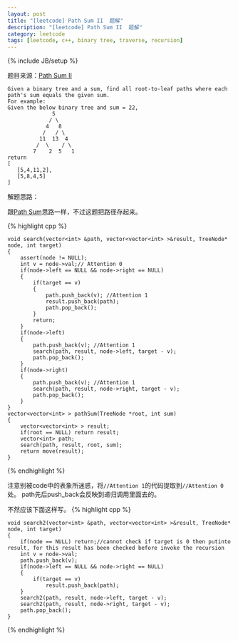 ```yaml
---
layout: post
title: "[leetcode] Path Sum II  题解"
description: "[leetcode] Path Sum II  题解"
category: leetcode 
tags: [leetcode, c++, binary tree, traverse, recursion]
---
```

{% include JB/setup %}


题目来源：[Path Sum II ](https://oj.leetcode.com/problems/path-sum-ii/)

>
	
	Given a binary tree and a sum, find all root-to-leaf paths where each path's sum equals the given sum.
	For example:
	Given the below binary tree and sum = 22,
	              5
	             / \
	            4   8
	           /   / \
	          11  13  4
	         /  \    / \
	        7    2  5   1
	return
	[
	   [5,4,11,2],
	   [5,8,4,5]
	]

解题思路：

跟[Path Sum](TODO_PRE/path-sum.html)思路一样，不过这题把路径存起来。

{% highlight cpp %}
	
	void search(vector<int> &path, vector<vector<int> >&result, TreeNode* node, int target)
    {
        assert(node != NULL);
        int v = node->val;// Attention 0
        if(node->left == NULL && node->right == NULL)
        {
            if(target == v) 
            {
                path.push_back(v); //Attention 1
                result.push_back(path);
                path.pop_back();
            }
            return;
        }
        if(node->left)
        {
            path.push_back(v); //Attention 1
            search(path, result, node->left, target - v);
            path.pop_back();
        }
        if(node->right)
        {
            path.push_back(v); //Attention 1
            search(path, result, node->right, target - v);
            path.pop_back();
        }
    }
    vector<vector<int> > pathSum(TreeNode *root, int sum) 
    {
        vector<vector<int> > result;
        if(root == NULL) return result;
        vector<int> path;
        search(path, result, root, sum);
        return move(result);
    }
{% endhighlight %}

注意别被code中的表象所迷惑，将`//Attention 1`的代码提取到`//Attention 0`处。 path先后push_back会反映到递归调用里面去的。

不然应该下面这样写。
{% highlight cpp %}

	void search2(vector<int> &path, vector<vector<int> >&result, TreeNode* node, int target)
    {
        if(node == NULL) return;//cannot check if target is 0 then putinto result, for this result has been checked before invoke the recursion
        int v = node->val;
        path.push_back(v);
        if(node->left == NULL && node->right == NULL)
        {
            if(target == v) 
                result.push_back(path);
        }
        search2(path, result, node->left, target - v);
        search2(path, result, node->right, target - v);
        path.pop_back();
    }
{% endhighlight %}


